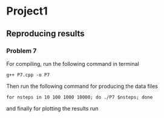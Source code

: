 # Project1


## Reproducing results

### Problem 7
For compiling, run the following command in terminal

```
g++ P7.cpp -o P7
```

Then run the following command for producing the data files 

```
for nsteps in 10 100 1000 10000; do ./P7 $nsteps; done
```

and finally for plotting the results run 



